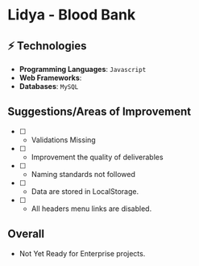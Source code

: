 # Lidya - Blood Bank


## ⚡ Technologies

* **Programming Languages**: `Javascript` 
* **Web Frameworks**: 
* **Databases**: `MySQL` 

## Suggestions/Areas of Improvement
 
- [ ] - Validations Missing
- [ ] - Improvement the quality of deliverables
- [ ] - Naming standards not followed
- [ ] - Data are stored in LocalStorage. 
- [ ] - All headers menu links are disabled.


## Overall

- Not Yet Ready for Enterprise projects.
